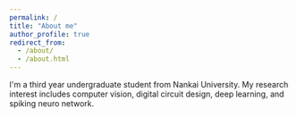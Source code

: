 ```yaml
---
permalink: /
title: "About me"
author_profile: true
redirect_from: 
  - /about/
  - /about.html
---
```

I'm a third year undergraduate student from Nankai University. My research interest includes computer vision, digital circuit design, deep learning, and spiking neuro network.
